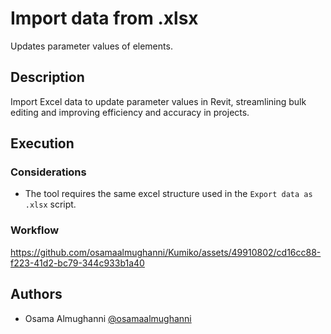# Import data from .xlsx

Updates parameter values of elements.

## Description

Import Excel data to update parameter values in Revit, streamlining bulk editing and improving efficiency and accuracy in projects.

## Execution

### Considerations

- The tool requires the same excel structure used in the `Export data as .xlsx` script.

### Workflow

https://github.com/osamaalmughanni/Kumiko/assets/49910802/cd16cc88-f223-41d2-bc79-344c933b1a40

## Authors

- Osama Almughanni [@osamaalmughanni](https://www.linkedin.com/in/osamaalmughanni/)
